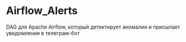 # Airflow_Alerts
DAG для Apache Airflow, который детектирует аномалии и присылает уведомления в телеграм-бот
